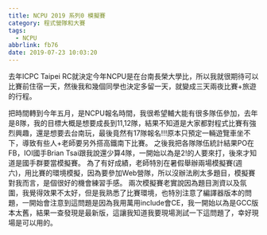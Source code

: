 ```yaml
---
title: NCPU 2019 系列0 模擬賽
category: 程式營隊和大賽
tags:
  - NCPU
abbrlink: fb76
date: 2019-07-23 10:03:20
---
```

去年ICPC Taipei RC就決定今年NCPU是在台南長榮大學比，所以我就很期待可以比賽前住宿一天，然後我和幾個同學也決定多留一天，就變成三天兩夜比賽+旅遊的行程。
<!-- more -->
把時間轉到今年五月，是NCPU報名時間，我很希望輔大能有很多隊伍參加，去年是8隊，我的目標大概是想要成長到11,12隊，結果不知道是大家都對程式比賽有強烈興趣，還是想要去台南玩，最後竟然有17隊報名!!!原本只預定一輛遊覽車坐不下，導致有些人+老師要另外搭高鐵南下比賽。
之後我把各隊隊伍統計結果PO在FB，IOI國手Brian Tsai跟我說還少算4隊，一開始以為是2!的人要來打，後來才知道是國手群要當模擬賽。
為了有好成績，老師特別在暑假舉辦兩場模擬賽(週六)，用比賽的環境模擬，因為要參加Web營隊，所以沒辦法刷太多題目，模擬賽對我而言，是個很好的機會練習手感。
兩次模擬賽老實說因為題目測資以及氛圍，我覺得效果不太好，但是我熟悉了比賽環境，也特別注意了編譯器版本的問題，一開始會注意到這問題是因為我用萬用include會CE，我一開始以為是GCC版本太舊，結果一查發現是最新版，這讓我知道我要現場測試一下這問題了，幸好現場是可以用的。